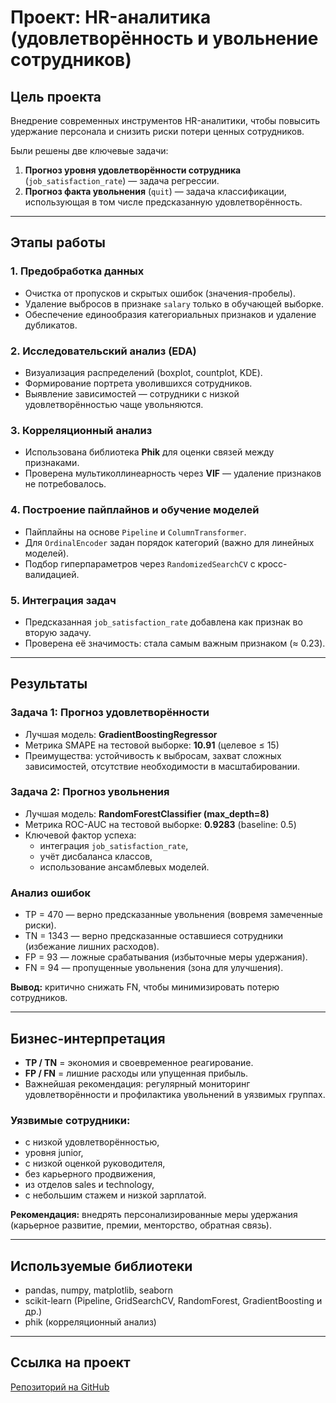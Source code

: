 # Проект: HR-аналитика (удовлетворённость и увольнение сотрудников)

## Цель проекта
Внедрение современных инструментов HR-аналитики, чтобы повысить удержание персонала и снизить риски потери ценных сотрудников.  

Были решены две ключевые задачи:
1. **Прогноз уровня удовлетворённости сотрудника** (`job_satisfaction_rate`) — задача регрессии.
2. **Прогноз факта увольнения** (`quit`) — задача классификации, использующая в том числе предсказанную удовлетворённость.

---

## Этапы работы

### 1. Предобработка данных
- Очистка от пропусков и скрытых ошибок (значения-пробелы).
- Удаление выбросов в признаке `salary` только в обучающей выборке.
- Обеспечение единообразия категориальных признаков и удаление дубликатов.

### 2. Исследовательский анализ (EDA)
- Визуализация распределений (boxplot, countplot, KDE).
- Формирование портрета уволившихся сотрудников.
- Выявление зависимостей — сотрудники с низкой удовлетворённостью чаще увольняются.

### 3. Корреляционный анализ
- Использована библиотека **Phik** для оценки связей между признаками.
- Проверена мультиколлинеарность через **VIF** — удаление признаков не потребовалось.

### 4. Построение пайплайнов и обучение моделей
- Пайплайны на основе `Pipeline` и `ColumnTransformer`.
- Для `OrdinalEncoder` задан порядок категорий (важно для линейных моделей).
- Подбор гиперпараметров через `RandomizedSearchCV` с кросс-валидацией.

### 5. Интеграция задач
- Предсказанная `job_satisfaction_rate` добавлена как признак во вторую задачу.
- Проверена её значимость: стала самым важным признаком (≈ 0.23).

---

## Результаты

### Задача 1: Прогноз удовлетворённости
- Лучшая модель: **GradientBoostingRegressor**  
- Метрика SMAPE на тестовой выборке: **10.91** (целевое ≤ 15)  
- Преимущества: устойчивость к выбросам, захват сложных зависимостей, отсутствие необходимости в масштабировании.

### Задача 2: Прогноз увольнения
- Лучшая модель: **RandomForestClassifier (max_depth=8)**  
- Метрика ROC-AUC на тестовой выборке: **0.9283** (baseline: 0.5)  
- Ключевой фактор успеха:
  - интеграция `job_satisfaction_rate`,
  - учёт дисбаланса классов,
  - использование ансамблевых моделей.

### Анализ ошибок
- TP = 470 — верно предсказанные увольнения (вовремя замеченные риски).  
- TN = 1343 — верно предсказанные оставшиеся сотрудники (избежание лишних расходов).  
- FP = 93 — ложные срабатывания (избыточные меры удержания).  
- FN = 94 — пропущенные увольнения (зона для улучшения).  

**Вывод:** критично снижать FN, чтобы минимизировать потерю сотрудников.

---

## Бизнес-интерпретация
- **TP / TN** = экономия и своевременное реагирование.  
- **FP / FN** = лишние расходы или упущенная прибыль.  
- Важнейшая рекомендация: регулярный мониторинг удовлетворённости и профилактика увольнений в уязвимых группах.

### Уязвимые сотрудники:
- с низкой удовлетворённостью,  
- уровня junior,  
- с низкой оценкой руководителя,  
- без карьерного продвижения,  
- из отделов sales и technology,  
- с небольшим стажем и низкой зарплатой.  

**Рекомендация:** внедрять персонализированные меры удержания (карьерное развитие, премии, менторство, обратная связь).

---

## Используемые библиотеки
- pandas, numpy, matplotlib, seaborn  
- scikit-learn (Pipeline, GridSearchCV, RandomForest, GradientBoosting и др.)  
- phik (корреляционный анализ)  

---

## Ссылка на проект
[Репозиторий на GitHub](https://github.com/ArthurZava/HR-analytics)
